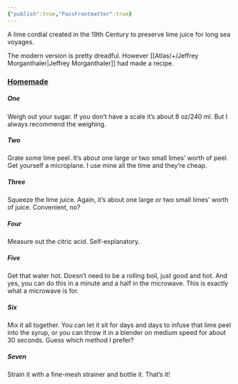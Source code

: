 ```yaml
---
{"publish":true,"PassFrontmatter":true}
---
```


A lime cordial created in the 19th Century to preserve lime juice for long sea voyages. 

The modern version is pretty dreadful. However [[Atlas/+/Jeffrey Morganthaler\|Jeffrey Morganthaler]] had made a recipe. 

### [Homemade](https://jeffreymorgenthaler.com/lime-cordial/)

##### One

Weigh out your sugar. If you don’t have a scale it’s about 8 oz/240 ml. But I always recommend the weighing.

##### Two

Grate some lime peel. It’s about one large or two small limes’ worth of peel. Get yourself a microplane. I use mine all the time and they’re cheap.

##### Three

Squeeze the lime juice. Again, it’s about one large or two small limes’ worth of juice. Convenient, no?

##### Four

Measure out the citric acid. Self-explanatory.

##### Five

Get that water hot. Doesn’t need to be a rolling boil, just good and hot. And yes, you can do this in a minute and a half in the microwave. This is exactly what a microwave is for.

##### Six

Mix it all together. You can let it sit for days and days to infuse that lime peel into the syrup, or you can throw it in a blender on medium speed for about 30 seconds. Guess which method I prefer?

##### Seven

Strain it with a fine-mesh strainer and bottle it. That’s it!